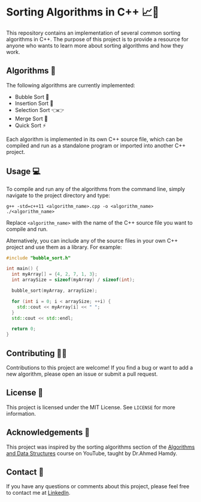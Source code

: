 # Sorting Algorithms in C++ 📈🔢

This repository contains an implementation of several common sorting algorithms in C++. The purpose of this project is to provide a resource for anyone who wants to learn more about sorting algorithms and how they work.

## Algorithms 🧮

The following algorithms are currently implemented:

- Bubble Sort 🧼
- Insertion Sort 📩
- Selection Sort 👈👉
- Merge Sort 🤝
- Quick Sort ⚡

Each algorithm is implemented in its own C++ source file, which can be compiled and run as a standalone program or imported into another C++ project.

## Usage 💻

To compile and run any of the algorithms from the command line, simply navigate to the project directory and type:

```
g++ -std=c++11 <algorithm_name>.cpp -o <algorithm_name>
./<algorithm_name>
```

Replace `<algorithm_name>` with the name of the C++ source file you want to compile and run.

Alternatively, you can include any of the source files in your own C++ project and use them as a library. For example:

```c++
#include "bubble_sort.h"

int main() {
  int myArray[] = {4, 2, 7, 1, 3};
  int arraySize = sizeof(myArray) / sizeof(int);

  bubble_sort(myArray, arraySize);

  for (int i = 0; i < arraySize; ++i) {
    std::cout << myArray[i] << " ";
  }
  std::cout << std::endl;

  return 0;
}
```

## Contributing 🤝🏼

Contributions to this project are welcome! If you find a bug or want to add a new algorithm, please open an issue or submit a pull request.

## License 📜

This project is licensed under the MIT License. See `LICENSE` for more information.

## Acknowledgements 🙏

This project was inspired by the sorting algorithms section of the [Algorithms and Data Structures](https://www.youtube.com/watch?v=D_bv_kf77Jk&list=PLtS9P-Hn2iKiGd13-XgY_lRRXG0UE40ui&index=9) course on YouTube, taught by Dr.Ahmed Hamdy.

## Contact 📧

If you have any questions or comments about this project, please feel free to contact me at [LinkedIn](https://www.linkedin.com/in/bishoy-wadea-27b016250/).
